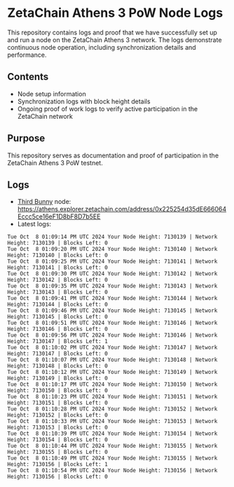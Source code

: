 # ZetaChain Athens 3 PoW Node Logs
This repository contains logs and proof that we have successfully set up and run a node on the ZetaChain Athens 3 network. The logs demonstrate continuous node operation, including synchronization details and performance.

## Contents
- Node setup information
- Synchronization logs with block height details
- Ongoing proof of work logs to verify active participation in the ZetaChain network

## Purpose
This repository serves as documentation and proof of participation in the ZetaChain Athens 3 PoW testnet.

## Logs

- [Third Bunny](https://thirdbunny.xyz/) node: https://athens.explorer.zetachain.com/address/0x225254d35dE666064Eccc5ce16eF1D8bF8D7b5EE
- Latest logs:
```
Tue Oct  8 01:09:14 PM UTC 2024 Your Node Height: 7130139 | Network Height: 7130139 | Blocks Left: 0
Tue Oct  8 01:09:20 PM UTC 2024 Your Node Height: 7130140 | Network Height: 7130140 | Blocks Left: 0
Tue Oct  8 01:09:25 PM UTC 2024 Your Node Height: 7130141 | Network Height: 7130141 | Blocks Left: 0
Tue Oct  8 01:09:30 PM UTC 2024 Your Node Height: 7130142 | Network Height: 7130142 | Blocks Left: 0
Tue Oct  8 01:09:35 PM UTC 2024 Your Node Height: 7130143 | Network Height: 7130143 | Blocks Left: 0
Tue Oct  8 01:09:41 PM UTC 2024 Your Node Height: 7130144 | Network Height: 7130144 | Blocks Left: 0
Tue Oct  8 01:09:46 PM UTC 2024 Your Node Height: 7130145 | Network Height: 7130145 | Blocks Left: 0
Tue Oct  8 01:09:51 PM UTC 2024 Your Node Height: 7130146 | Network Height: 7130146 | Blocks Left: 0
Tue Oct  8 01:09:56 PM UTC 2024 Your Node Height: 7130146 | Network Height: 7130147 | Blocks Left: 1
Tue Oct  8 01:10:02 PM UTC 2024 Your Node Height: 7130147 | Network Height: 7130147 | Blocks Left: 0
Tue Oct  8 01:10:07 PM UTC 2024 Your Node Height: 7130148 | Network Height: 7130148 | Blocks Left: 0
Tue Oct  8 01:10:12 PM UTC 2024 Your Node Height: 7130149 | Network Height: 7130149 | Blocks Left: 0
Tue Oct  8 01:10:17 PM UTC 2024 Your Node Height: 7130150 | Network Height: 7130150 | Blocks Left: 0
Tue Oct  8 01:10:23 PM UTC 2024 Your Node Height: 7130151 | Network Height: 7130151 | Blocks Left: 0
Tue Oct  8 01:10:28 PM UTC 2024 Your Node Height: 7130152 | Network Height: 7130152 | Blocks Left: 0
Tue Oct  8 01:10:33 PM UTC 2024 Your Node Height: 7130153 | Network Height: 7130153 | Blocks Left: 0
Tue Oct  8 01:10:39 PM UTC 2024 Your Node Height: 7130154 | Network Height: 7130154 | Blocks Left: 0
Tue Oct  8 01:10:44 PM UTC 2024 Your Node Height: 7130155 | Network Height: 7130155 | Blocks Left: 0
Tue Oct  8 01:10:49 PM UTC 2024 Your Node Height: 7130155 | Network Height: 7130156 | Blocks Left: 1
Tue Oct  8 01:10:54 PM UTC 2024 Your Node Height: 7130156 | Network Height: 7130156 | Blocks Left: 0
```
